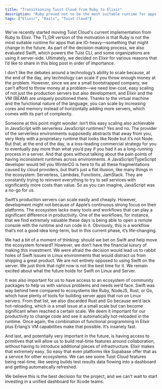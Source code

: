 ```yaml
---
title: "Transitioning Tuist Cloud from Ruby to Elixir"
description: "Ruby proved not to be the most suitable runtime for apps that are IO-heavy. We evaluated Swift, but ultimately decided on Elixir for various reasons."
tags: ["Elixir", "Rails", "Tuist Cloud"]
---
```


We've recently started moving Tuist Cloud's current implementation from Ruby to Elixir. The TL;DR version of the motivation is that Ruby is not the most suitable runtime for apps that are IO-heavy—something that might change in the future. As part of the decision-making process, we also evaluated Swift, which powers the Tuist CLI, and some organizations are using it server-side. Ultimately, we decided on Elixir for various reasons that I’d like to share in this blog post in order of importance.

I don’t like the debates around a technology’s ability to scale because, at the end of the day, any technology can scale if you throw enough money at the problem. However, since we are a small bootstrapped company, we can’t afford to throw money at a problem—we need low-cost, easy scaling of not just the production servers but also development, and Elixir and the VM (BEAM) are uniquely positioned there. Thanks to the virtual machine and the functional nature of the language, you can scale by increasing cores and memory instead of horizontally adding more servers, which comes with its part of complexity.

Someone at this point might wonder: Isn’t this easy scaling also achievable in JavaScript with serverless JavaScript runtimes? Yes and no. The provider of the serverless environments supposedly abstracts that away from you, very likely with a proprietary runtime that looks like Node but it’s not Node. But that, at the end of the day, is a loss-leading commercial strategy for you to eventually pay more than what you’d pay if you had it as a long-running process in a server. And that goes without talking about the pain points of having inconsistent runtimes across environments. A JavaScript/TypeScript developer would tell you WinterCG is here to fix all these fragmentations caused by cloud providers, but that’s just a flat illusion, like many things in the ecosystem: Serverless, Lambdas, Functions, JamStack. They are constantly trying to reinvent everything to try to sell services with significantly more costs than value. So as you can imagine, JavaScript was a no-go for us.

Swift’s production servers can scale easily and cheaply. However, development might not because of Apple’s continuous strong focus on their platforms. The ecosystem lacks many tools and workflows that can play a significant difference in productivity. One of the workflows, for instance, that we find extremely valuable these days is being able to open a remote console with the runtime and run code in it. Obviously, this is a workflow that’s not a good idea long-term, but in this current phase, it’s life-changing.

We had a bit of a moment of thinking: should we bet on Swift and help move the ecosystem forward? However, we don’t have the financial luxury of making this investment. We were afraid the decision would lead us to rabbit holes of Swift issues in Linux environments that would distract us from shipping a great product. We are not entirely opposed to using Swift on the server. We just think that right now is not the best time for it. We remain excited about what the future holds for Swift on Linux and Server.

It was also important for us to have access to an ecosystem of community packages to help us with various problems and needs we’d face. Swift was way behind here compared to ecosystems like Ruby, NodeJS, Rust, or Go, which have plenty of tools for building server apps that run on Linux servers. From that list, we also discarded Rust and Go because we’d lack hot-reloading, which is a small issue at a small scale but can become significant when reached a certain scale. We deem it important for our productivity to change code and see it automatically hot-reloaded in the runtime. Once again, the combination of functional programming in Elixir plus Erlang’s VM capabilities make that possible. It’s insanely fast.

And last, and potentially very important in the future, is having access to primitives that will allow us to build real-time features around collaboration, without having to introduce additional pieces of infrastructure. Elixir makes that extremely easy. So easy that even platforms like Supabase offer that as a service for other ecosystems. We can see some Tuist Cloud features being real-time, like seeing builds test results data flowing into a dashboard and getting automatically refreshed.

We believe this is the best decision for the project, and we can’t wait to start investing in a unified dashboard for Xcode teams.
